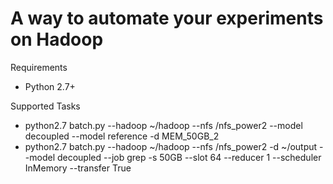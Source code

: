 A way to automate your experiments on Hadoop
==========

Requirements
* Python 2.7+

Supported Tasks
* python2.7 batch.py --hadoop ~/hadoop --nfs /nfs_power2 --model decoupled --model reference -d MEM_50GB_2
* python2.7 batch.py --hadoop ~/hadoop --nfs /nfs_power2 -d ~/output --model decoupled --job grep -s 50GB --slot 64 --reducer 1 --scheduler InMemory --transfer True
